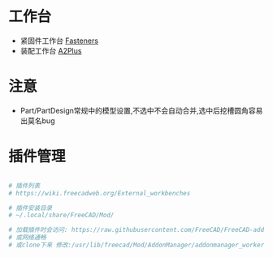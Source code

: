 # 工作台

- 紧固件工作台 [Fasteners](https://wiki.freecadweb.org/Fasteners_Workbench)
- 装配工作台 [A2Plus](https://github.com/kbwbe/A2plus)

# 注意

- Part/PartDesign常规中的模型设置,不选中不会自动合并,选中后挖槽圆角容易出莫名bug

# 插件管理

```bash

# 插件列表
# https://wiki.freecadweb.org/External_workbenches

# 插件安装目录
# ~/.local/share/FreeCAD/Mod/

# 加载插件时会访问: https://raw.githubusercontent.com/FreeCAD/FreeCAD-addons/master/addonflags.json
# 或网络通畅
# 或clone下来 修改:/usr/lib/freecad/Mod/AddonManager/addonmanager_workers.py中访问地址

```